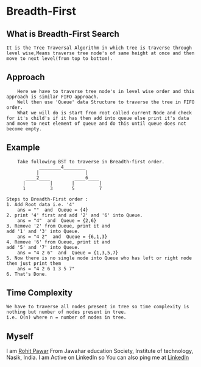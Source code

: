 # Breadth-First

## What is Breadth-First Search

    It is the Tree Traversal Algorithm in which tree is traverse through level wise,Means traverse tree node's of same height at once and then move to next level(from top to bottom).

## Approach

        Here we have to traverse tree node's in level wise order and this approach is similar FIFO approach.
        Well then use 'Queue' data Structure to traverse the tree in FIFO order.
        What we will do is start from root called current Node and check for it's child's if it has then add into queue else print it's data and move to next element of queue and do this until queue does not become empty.

## Example

        Take following BST to traverse in Breadth-first order.
                ________4________
               |                 |
           ____2____         ____6____
          |         |       |         |
          1         3       5         7

    Steps to Breadth-First order :
    1. Add Root data i.e. '4'
        ans = ""  and  Queue = {4}
    2. print '4' first and add '2' and '6' into Queue.
        ans = "4"  and  Queue = {2,6}
    3. Remove '2' from Queue, print it and
    add '1' and '3' into Queue.
        ans = "4 2"  and  Queue = {6,1,3}
    4. Remove '6' from Queue, print it and
    add '5' and '7' into Queue.
        ans = "4 2 6"  and  Queue = {1,3,5,7}
    5. Now there is no single node into Queue who has left or right node then just print them
        ans = "4 2 6 1 3 5 7"
    6. That's Done.

## Time Complexity

    We have to traverse all nodes present in tree so time complexity is nothing but number of nodes present in tree.
    i.e. O(n) where n = number of nodes in tree.

## Myself

I am [Rohit Pawar](https://github.com/RohitsSkill)
From Jawahar education Society, Institute of technology, Nasik, India.
I am Active on LinkedIn so You can also ping me at [LinkedIn](https://www.linkedin.com/in/rohit-pawar-1a18481b2/)
